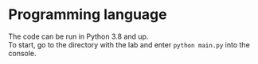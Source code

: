 # Programming language

The code can be run in Python 3.8 and up.  
To start, go to the directory with the lab and enter `python main.py` into the console.